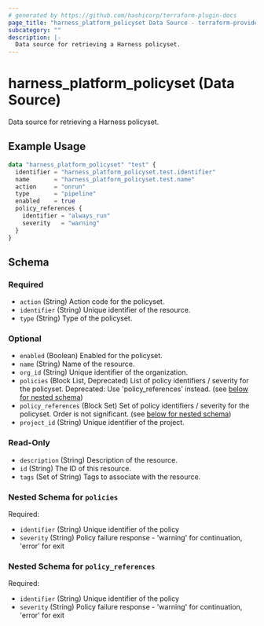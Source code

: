 ```yaml
---
# generated by https://github.com/hashicorp/terraform-plugin-docs
page_title: "harness_platform_policyset Data Source - terraform-provider-harness"
subcategory: ""
description: |-
  Data source for retrieving a Harness policyset.
---
```


# harness_platform_policyset (Data Source)

Data source for retrieving a Harness policyset.

## Example Usage

```terraform
data "harness_platform_policyset" "test" {
  identifier = "harness_platform_policyset.test.identifier"
  name       = "harness_platform_policyset.test.name"
  action     = "onrun"
  type       = "pipeline"
  enabled    = true
  policy_references {
    identifier = "always_run"
    severity   = "warning"
  }
}
```

<!-- schema generated by tfplugindocs -->
## Schema

### Required

- `action` (String) Action code for the policyset.
- `identifier` (String) Unique identifier of the resource.
- `type` (String) Type of the policyset.

### Optional

- `enabled` (Boolean) Enabled for the policyset.
- `name` (String) Name of the resource.
- `org_id` (String) Unique identifier of the organization.
- `policies` (Block List, Deprecated) List of policy identifiers / severity for the policyset. Deprecated: Use 'policy_references' instead. (see [below for nested schema](#nestedblock--policies))
- `policy_references` (Block Set) Set of policy identifiers / severity for the policyset. Order is not significant. (see [below for nested schema](#nestedblock--policy_references))
- `project_id` (String) Unique identifier of the project.

### Read-Only

- `description` (String) Description of the resource.
- `id` (String) The ID of this resource.
- `tags` (Set of String) Tags to associate with the resource.

<a id="nestedblock--policies"></a>
### Nested Schema for `policies`

Required:

- `identifier` (String) Unique identifier of the policy
- `severity` (String) Policy failure response - 'warning' for continuation, 'error' for exit


<a id="nestedblock--policy_references"></a>
### Nested Schema for `policy_references`

Required:

- `identifier` (String) Unique identifier of the policy
- `severity` (String) Policy failure response - 'warning' for continuation, 'error' for exit
